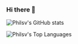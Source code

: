 ### Hi there 👋

![Philsv's GitHub stats](https://github-readme-stats.vercel.app/api?username=philsv&show_icons=true&bg_color=00000000)

![Philsv's Top Languages](https://github-readme-stats.vercel.app/api/top-langs/?username=philsv&show_icons=true&bg_color=00000000)

<!--
**philsv/philsv** is a ✨ _special_ ✨ repository because its `README.md` (this file) appears on your GitHub profile.

Here are some ideas to get you started:

- 🔭 I’m currently working on ...
- 🌱 I’m currently learning ...
- 👯 I’m looking to collaborate on ...
- 🤔 I’m looking for help with ...
- 💬 Ask me about ...
- 📫 How to reach me: ...
- 😄 Pronouns: ...
- ⚡ Fun fact: ...
-->
